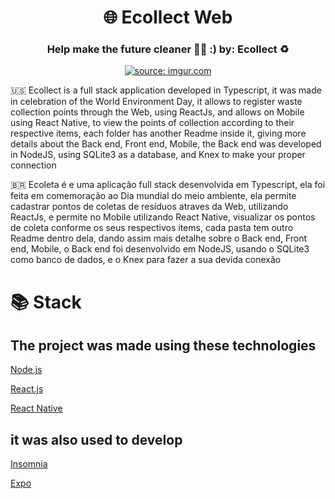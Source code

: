 

<h1 align="center">
   🌐 Ecollect Web
</h1>
<h3 align="center">
  Help make the future cleaner 🚮✅ :) by: Ecollect ♻️
</h3>
<div align="center">
   <a href="https://imgur.com/GctYcGx"><img src="https://i.imgur.com/GctYcGx.png" title="source: imgur.com" /></a>
</div>


🇺🇸 Ecollect is a full stack application developed in Typescript, it was made in celebration of the World Environment Day, it allows to register waste collection points through the Web, using ReactJs, and allows on Mobile using React Native, to view the points of collection according to their respective items, each folder has another Readme inside it, giving more details about the Back end, Front end, Mobile, the Back end was developed in NodeJS, using SQLite3 as a database, and Knex to make your proper connection  

🇧🇷 Ecoleta é e uma aplicação full stack desenvolvida em Typescript, ela foi feita em comemoração ao Dia mundial do meio ambiente, ela permite cadastrar pontos de coletas de resíduos atraves da Web, utilizando ReactJs, e permite no Mobile utilizando React Native, visualizar os pontos de coleta conforme os seus respectivos items, cada pasta tem outro Readme dentro dela, dando assim mais detalhe sobre o Back end, Front end, Mobile, o Back end foi desenvolvido em NodeJS, usando o SQLite3 como banco de dados, e o Knex para fazer a sua devida conexão


# 📚 Stack
## The project was made using these technologies
  [Node.js](https://nodejs.org/en/)
  
  [React.js](https://reactjs.org/docs/getting-started.html)
  
  [React Native](https://reactnative)

## it was also used to develop 
  [Insomnia](https://insomnia.rest/)
  
  [Expo](https://expo.io/)
  


